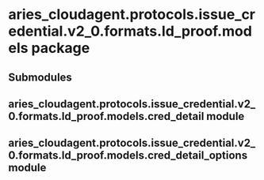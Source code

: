 # aries_cloudagent.protocols.issue_credential.v2_0.formats.ld_proof.models package

## Submodules

## aries_cloudagent.protocols.issue_credential.v2_0.formats.ld_proof.models.cred_detail module

## aries_cloudagent.protocols.issue_credential.v2_0.formats.ld_proof.models.cred_detail_options module
